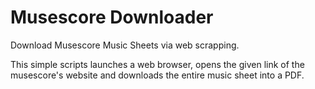 # Musescore Downloader
 Download Musescore Music Sheets via web scrapping.

 This simple scripts launches a web browser, opens the given link of the musescore's website and downloads the entire music sheet into a PDF.
